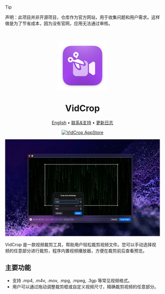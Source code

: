 <!--idoc:ignore:start-->
> [!TIP]
> 声明：此项目并非开源项目，仓库作为官方网站，用于收集问题和用户需求。这样做是为了节省成本，因为没有官网，应用无法通过审核。
<!--idoc:ignore:end-->

<div align="center">
  <br />
  <br />
  <img src="./assets/logo.png" width="160" height="160">
  <h1>
    VidCrop
  </h1>
  <!--rehype:style=border: 0;-->
  <p>
    <a href="./README.md">English</a> • 
    <a target="_blank" href="https://github.com/jaywcjlove/vidcrop/issues/new?template=bug_report_cn.yml">联系&支持</a> • 
    <a href="./CHANGELOG.zh.md">更新日志</a>
  </p>
  <p>
    <a target="_blank" href="https://apps.apple.com/app/VidCrop/6747587746" title="VidCrop for macOS">
      <img alt="VidCrop AppStore" src="https://jaywcjlove.github.io/sb/download/macos.svg" height="51">
    </a>
  </p>
</div>

![](./assets/screenshots-1.jpg)

VidCrop 是一款视频裁剪工具，帮助用户轻松裁剪视频文件。您可以手动选择视频的任意部分进行裁剪，程序内置视频播放器，方便在裁剪前后查看预览。

## 主要功能

- 支持 .mp4, .m4v, .mov, .mpg, .mpeg, .3gp 等常见视频格式。
- 用户可以通过拖动调整裁剪框或自定义视频尺寸，精确裁剪视频的任意部分。

<!--idoc:config:
title: VidCrop
keywords: 视频裁剪, 视频编辑, 视频处理, 裁剪工具, 视频预览, 视频格式支持, 视频剪切, .mp4, .m4v, .mov, .mpeg, .3gp, 剪辑, 视频工具, 视频大小调整
description: 一款视频裁剪工具，帮助用户轻松裁剪视频文件
-->